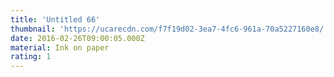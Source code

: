 ```yaml
---
title: 'Untitled 66'
thumbnail: 'https://ucarecdn.com/f7f19d02-3ea7-4fc6-961a-70a5227160e8/'
date: 2016-02-26T09:00:05.000Z
material: Ink on paper
rating: 1
---
```

